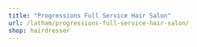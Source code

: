 ```yaml
---
title: "Progressions Full Service Hair Salon"
url: /latham/progressions-full-service-hair-salon/
shop: hairdresser
---
```

